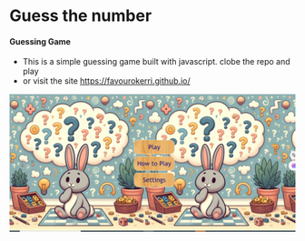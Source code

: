 # Guess the number


#### Guessing Game

- This is a simple guessing game built with javascript. clobe the repo and play
- or visit the site <https://favourokerri.github.io/>

<img src="./image/project.png">